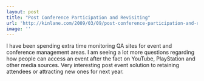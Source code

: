 ```yaml
---
layout: post
title: "Post Conference Participation and Revisiting"
url: 'http://kinlane.com/2009/03/09/post-conference-participation-and-revisiting/'
image: ''
---
```


I have been spending extra time monitoring QA sites for event and conference management areas. I am seeing a lot more questions regarding how people can access an event after the fact on YouTube, PlayStation and other media sources. Very interesting post event solution to retaining attendees or attracting new ones for next year.